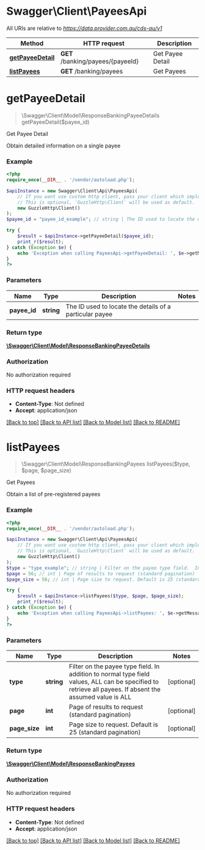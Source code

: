 # Swagger\Client\PayeesApi

All URIs are relative to *https://data.provider.com.au/cds-au/v1*

Method | HTTP request | Description
------------- | ------------- | -------------
[**getPayeeDetail**](PayeesApi.md#getPayeeDetail) | **GET** /banking/payees/{payeeId} | Get Payee Detail
[**listPayees**](PayeesApi.md#listPayees) | **GET** /banking/payees | Get Payees

# **getPayeeDetail**
> \Swagger\Client\Model\ResponseBankingPayeeDetails getPayeeDetail($payee_id)

Get Payee Detail

Obtain detailed information on a single payee

### Example
```php
<?php
require_once(__DIR__ . '/vendor/autoload.php');

$apiInstance = new Swagger\Client\Api\PayeesApi(
    // If you want use custom http client, pass your client which implements `GuzzleHttp\ClientInterface`.
    // This is optional, `GuzzleHttp\Client` will be used as default.
    new GuzzleHttp\Client()
);
$payee_id = "payee_id_example"; // string | The ID used to locate the details of a particular payee

try {
    $result = $apiInstance->getPayeeDetail($payee_id);
    print_r($result);
} catch (Exception $e) {
    echo 'Exception when calling PayeesApi->getPayeeDetail: ', $e->getMessage(), PHP_EOL;
}
?>
```

### Parameters

Name | Type | Description  | Notes
------------- | ------------- | ------------- | -------------
 **payee_id** | **string**| The ID used to locate the details of a particular payee |

### Return type

[**\Swagger\Client\Model\ResponseBankingPayeeDetails**](../Model/ResponseBankingPayeeDetails.md)

### Authorization

No authorization required

### HTTP request headers

 - **Content-Type**: Not defined
 - **Accept**: application/json

[[Back to top]](#) [[Back to API list]](../../README.md#documentation-for-api-endpoints) [[Back to Model list]](../../README.md#documentation-for-models) [[Back to README]](../../README.md)

# **listPayees**
> \Swagger\Client\Model\ResponseBankingPayees listPayees($type, $page, $page_size)

Get Payees

Obtain a list of pre-registered payees

### Example
```php
<?php
require_once(__DIR__ . '/vendor/autoload.php');

$apiInstance = new Swagger\Client\Api\PayeesApi(
    // If you want use custom http client, pass your client which implements `GuzzleHttp\ClientInterface`.
    // This is optional, `GuzzleHttp\Client` will be used as default.
    new GuzzleHttp\Client()
);
$type = "type_example"; // string | Filter on the payee type field.  In addition to normal type field values, ALL can be specified to retrieve all payees.  If absent the assumed value is ALL
$page = 56; // int | Page of results to request (standard pagination)
$page_size = 56; // int | Page size to request. Default is 25 (standard pagination)

try {
    $result = $apiInstance->listPayees($type, $page, $page_size);
    print_r($result);
} catch (Exception $e) {
    echo 'Exception when calling PayeesApi->listPayees: ', $e->getMessage(), PHP_EOL;
}
?>
```

### Parameters

Name | Type | Description  | Notes
------------- | ------------- | ------------- | -------------
 **type** | **string**| Filter on the payee type field.  In addition to normal type field values, ALL can be specified to retrieve all payees.  If absent the assumed value is ALL | [optional]
 **page** | **int**| Page of results to request (standard pagination) | [optional]
 **page_size** | **int**| Page size to request. Default is 25 (standard pagination) | [optional]

### Return type

[**\Swagger\Client\Model\ResponseBankingPayees**](../Model/ResponseBankingPayees.md)

### Authorization

No authorization required

### HTTP request headers

 - **Content-Type**: Not defined
 - **Accept**: application/json

[[Back to top]](#) [[Back to API list]](../../README.md#documentation-for-api-endpoints) [[Back to Model list]](../../README.md#documentation-for-models) [[Back to README]](../../README.md)

